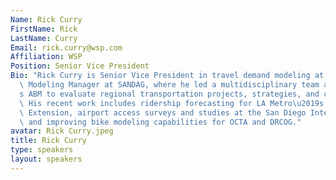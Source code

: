 ```yaml
---
Name: Rick Curry
FirstName: Rick
LastName: Curry
Email: rick.curry@wsp.com
Affiliation: WSP
Position: Senior Vice President
Bio: "Rick Curry is Senior Vice President in travel demand modeling at WSP and former\
  \ Modeling Manager at SANDAG, where he led a multidisciplinary team applying SANDAG\u2019\
  s ABM to evaluate regional transportation projects, strategies, and climate policies.\
  \ His recent work includes ridership forecasting for LA Metro\u2019s K Line Northern\
  \ Extension, airport access surveys and studies at the San Diego International Airport,\
  \ and improving bike modeling capabilities for OCTA and DRCOG."
avatar: Rick Curry.jpeg
title: Rick Curry
type: speakers
layout: speakers
---
```

